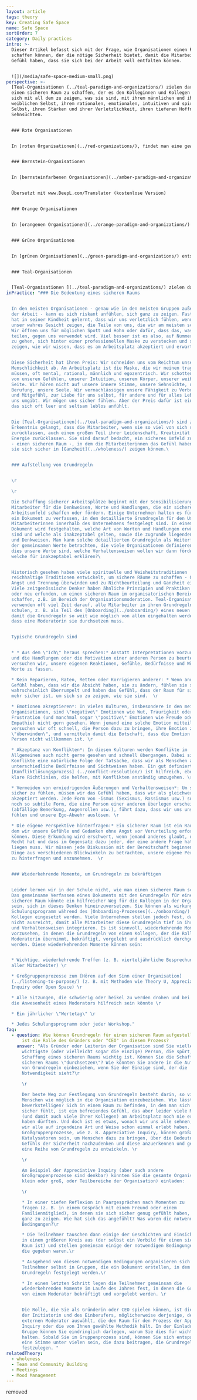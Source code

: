 ```yaml
---
layout: article
tags: theory
key: Creating Safe Space
name: Safe Space
sortOrder: 7
category: Daily practices
intro: >-
  Dieser Artikel befasst sich mit der Frage, wie Organisationen einen Raum
  schaffen können, der die nötige Sicherheit bietet, damit die Mitarbeiter das
  Gefühl haben, dass sie sich bei der Arbeit voll entfalten können.


  ![](/media/safe-space-medium-small.png)
perspective: >-
  [Teal-Organisationen (../teal-paradigm-and-organizations/) zielen darauf ab,
  einen sicheren Raum zu schaffen, der es den Kolleginnen und Kollegen erlaubt,
  sich mit all dem zu zeigen, was sie sind, mit ihrem männlichen und ihrem
  weiblichen Selbst, ihrem rationalen, emotionalen, intuitiven und spirituellen
  Selbst, ihren Stärken und ihrer Verletzlichkeit, ihren tieferen Hoffnungen und
  Sehnsüchten.  


  ### Rote Organisationen


  In [roten Organisationen](../red-organizations/), findet man eine gewisse Sicherheit in der vom Chef auferlegten Ordnung. Wenn man sich loyal verhält und die Wünsche und Befehle des Chefs befolgt, was auch immer sie sein mögen, ist man sicher. Wer sich dagegen dem Chef widersetzt, den erwartet eine harte Strafe.   


  ### Bernstein-Organisationen


  In [bernsteinfarbenen Organisationen](../amber-paradigm-and-organizations/) entsteht Sicherheit durch das Befolgen etablierter Regeln und Prozesse (die viel stabiler sind als die wechselnden Launen der roten Chefs). In bernsteinfarbenen Organisationen geht man davon aus, dass die Beschäftigung lebenslang ist, und ein Großteil des sozialen Lebens der Menschen dreht sich um die Organisation. Bestrafung bedeutet nicht mehr physische Gewalt, sondern kann Gehaltskürzungen, eine Verringerung des Ranges und der Privilegien sowie Entlassung zur Folge haben. Die Entlassung ist daher mit einer doppelten Bedrohung verbunden: dem Verlust der eigenen Identität und dem Ausschluss aus dem sozialen Gefüge, in das man eingebettet ist. Der Austritt aus einer bernsteinfarbenen Organisation ist oft ein schmerzhafter und beängstigender Prozess, ähnlich wie wenn man ein altes, bekanntes und sicheres Leben ablegt und ein neues Leben beginnen muss. (Kurz gesagt: Sicherheit vor Gewalt).


  Übersetzt mit www.DeepL.com/Translator (kostenlose Version)


  ### Orange Organisationen


  In [orangenen Organisationen](../orange-paradigm-and-organizations/) entsteht die Sicherheit durch das Erreichen der erwarteten Ergebnisse. Die eigene Identität ist nicht mehr an ein bestimmtes Unternehmen gebunden, sondern im weiteren Sinne an die eigene berufliche Entwicklung. Scheitern und Entlassung sind ein Schlag für das Selbstwertgefühl, aber nicht mehr der Ausschluss aus dem sozialen Gefüge, in das man eingebettet ist. Man zieht einfach weiter und sucht sich eine Arbeit in einem anderen Unternehmen. (Kurzum: Sicherheit vor sozialer Ausgrenzung).


  ### Grüne Organisationen


  In [grünen Organisationen](../green-paradigm-and-organizations/) entsteht Sicherheit durch eine Reihe gemeinsamer Werte und das Wissen, dass man als Person und nicht nur als "menschliche Ressource" betrachtet wird. Wenn ein Einzelner oder die Organisation in eine schwierige Lage gerät, vertrauen die Mitarbeiter darauf, dass ihre Kollegen sie unterstützen werden. (Kurz gesagt: emotionale Sicherheit).


  ### Teal-Organisationen 


  [Teal-Organisationen ](../teal-paradigm-and-organizations/) zielen darauf ab, einen sicheren Raum zu schaffen, in dem das Ego seine Abwehrkräfte lockern kann, so dass die Menschen sich voll und ganz zeigen können: ihr männliches und weibliches Selbst, ihr rationales, emotionales, intuitives und spirituelles Selbst sowie ihre Stärken und ihre Verletzlichkeit. (Kurz gesagt: Sicherheit für die Seele)
inPractice: "### Die Bedeutung eines sicheren Raums


  In den meisten Organisationen - genau wie in den meisten Gruppen außerhalb
  der Arbeit - kann es sich riskant anfühlen, sich ganz zu zeigen. Fast jeder
  hat in seiner Kindheit gelernt, dass wir uns verletzlich fühlen, wenn wir
  unser wahres Gesicht zeigen, die Teile von uns, die wir am meisten schätzen:
  Wir öffnen uns für möglichen Spott und Hohn oder dafür, dass das, was wir
  teilen, gegen uns verwendet wird. Viel besser ist es also, auf Nummer sicher
  zu gehen, sich hinter einer professionellen Maske zu verstecken und sich so zu
  zeigen, wie wir wissen, dass es am Arbeitsplatz akzeptiert und erwartet wird.


  Diese Sicherheit hat ihren Preis: Wir schneiden uns vom Reichtum unserer
  Menschlichkeit ab. Am Arbeitsplatz ist die Maske, die wir meinen tragen zu
  müssen, oft mental, rational, männlich und egozentrisch. Wir schotten uns ab
  von unseren Gefühlen, unserer Intuition, unserem Körper, unserer weiblichen
  Seite. Wir hören nicht auf unsere innere Stimme, unsere Sehnsüchte, unsere
  Berufung, unsere Seele. Wir vernachlässigen unsere Fähigkeit zu Verbundenheit
  und Mitgefühl, zur Liebe für uns selbst, für andere und für alles Leben, das
  uns umgibt. Wir mögen uns sicher fühlen. Aber der Preis dafür ist ein Leben,
  das sich oft leer und seltsam leblos anfühlt.


  Die [Teal-Organisationen](../teal-paradigm-and-organizations/) sind zu der
  Erkenntnis gelangt, dass die Mitarbeiter, wenn sie so viel von sich selbst
  zurücklassen, auch einen großen Teil ihrer Leidenschaft, Kreativität und
  Energie zurücklassen. Sie sind darauf bedacht, ein sicheres Umfeld zu schaffen
  - einen sicheren Raum -, in dem die Mitarbeiterinnen das Gefühl haben, dass
  sie sich sicher in [Ganzheit](../wholeness/) zeigen können.\ 


  ### Aufstellung von Grundregeln


  \r

  \r

  Die Schaffung sicherer Arbeitsplätze beginnt mit der Sensibilisierung aller
  Mitarbeiter für die Denkweisen, Worte und Handlungen, die ein sicheres
  Arbeitsumfeld schaffen oder fördern. Einige Unternehmen halten es für wichtig,
  ein Dokument zu verfassen, in dem detaillierte Grundregeln für den Umgang der
  Mitarbeiterinnen innerhalb des Unternehmens festgelegt sind. In einem solchen
  Dokument wird festgehalten, welche Art von Worten und Handlungen erwünscht
  sind und welche als inakzeptabel gelten, sowie die zugrunde liegenden Annahmen
  und Denkweisen. Man kann solche detaillierten Grundregeln als Weiterführung
  der gemeinsamen Werte betrachten, die viele Organisationen definieren: Wenn
  dies unsere Werte sind, welche Verhaltensweisen wollen wir dann fördern und
  welche für inakzeptabel erklären?\ 


  Historisch gesehen haben viele spirituelle und Weisheitstraditionen
  reichhaltige Traditionen entwickelt, um sichere Räume zu schaffen - Orte, die
  Angst und Trennung überwinden und zu Nichtbeurteilung und Ganzheit einladen.
  Viele zeitgenössische Denker haben ähnliche Prinzipien und Praktiken adaptiert
  oder neu erfunden, um einen sicheren Raum im organisatorischen Bereich zu
  schaffen, z.B. im Bereich der Organisationsmoderation. Teal-Organisationen
  verwenden oft viel Zeit darauf, alle Mitarbeiter in ihren Grundregeln zu
  schulen, z. B. als Teil des [Onboarding](../onboarding/) eines neuen Kollegen,
  damit die Grundregeln so weit wie möglich von allen eingehalten werden, ohne
  dass eine Moderatorin sie durchsetzen muss.


  Typische Grundregeln sind


  * * Aus dem \"Ich\" heraus sprechen:* Anstatt Interpretationen vorzunehmen
  und die Handlungen oder die Motivation einer anderen Person zu beurteilen,
  versuchen wir, unsere eigenen Reaktionen, Gefühle, Bedürfnisse und Wünsche in
  Worte zu fassen.

  * Kein Reparieren, Raten, Retten oder Korrigieren anderer: * Wenn andere das
  Gefühl haben, dass wir die Absicht haben, sie zu ändern, fühlen sie sich
  wahrscheinlich überrumpelt und haben das Gefühl, dass der Raum für sie nicht
  mehr sicher ist, um sich so zu zeigen, wie sie sind.  \r

  * Emotionen akzeptieren*: In vielen Kulturen, insbesondere in den meisten
  Organisationen, sind \"negative\" Emotionen wie Wut, Traurigkeit oder
  Frustration (und manchmal sogar \"positive\" Emotionen wie Freude oder
  Empathie) nicht gern gesehen. Wenn jemand eine solche Emotion mitteilt,
  versuchen wir oft schnell, die Person dazu zu bringen, ihre Emotion zu
  \"überwinden\", und vermitteln damit die Botschaft, dass die Emotion der
  Person nicht willkommen ist. \r

  * Akzeptanz von Konflikten*: In diesen Kulturen werden Konflikte im
  Allgemeinen auch nicht gerne gesehen und schnell übergangen. Dabei sind
  Konflikte eine natürliche Folge der Tatsache, dass wir als Menschen alle
  unterschiedliche Bedürfnisse und Sichtweisen haben. Ein gut definierter
  [Konfliktlösungsprozess] (../conflict-resolution/) ist hilfreich, ebenso wie
  klare Richtlinien, die helfen, mit Konflikten anständig umzugehen. \r

  * Vermeiden von erniedrigenden Äußerungen und Verhaltensweisen*: Um sich
  sicher zu fühlen, müssen wir das Gefühl haben, dass wir als gleichwertig
  akzeptiert werden. Jede Form von -ismus (Sexismus, Rassismus usw.) sowie jede
  noch so subtile Form, die eine Person einer anderen überlegen erscheinen lässt
  (abfällige Bemerkung, Augenrollen usw.), führt dazu, dass wir uns unsicher
  fühlen und unsere Ego-Abwehr auslösen. \r

  * Die eigene Perspektive hinterfragen:* Ein sicherer Raum ist ein Raum, in
  dem wir unsere Gefühle und Gedanken ohne Angst vor Verurteilung erforschen
  können. Diese Erkundung wird erschwert, wenn jemand anderes glaubt, dass er
  Recht hat und dass im Gegensatz dazu jeder, der eine andere Frage hat, falsch
  liegen muss. Wir müssen jede Diskussion mit der Bereitschaft beginnen, die
  Dinge aus verschiedenen Blickwinkeln zu betrachten, unsere eigene Perspektive
  zu hinterfragen und anzunehmen.  \r


  ### Wiederkehrende Momente, um Grundregeln zu bekräftigen


  Leider lernen wir in der Schule nicht, wie man einen sicheren Raum schafft.
  Das gemeinsame Verfassen eines Dokuments mit den Grundregeln für einen
  sicheren Raum könnte ein hilfreicher Weg für die Kollegen in der Organisation
  sein, sich in dieses Denken hineinzuversetzen. Sie können als wirkungsvolles
  Schulungsprogramm während des [Onboarding-Prozesses](../onboarding/) für neue
  Kollegen eingesetzt werden. Viele Unternehmen stellen jedoch fest, dass dies
  nicht ausreicht, damit alle Mitarbeiter diese Grundregeln tief in ihre Denk-
  und Verhaltensweisen integrieren. Es ist sinnvoll, wiederkehrende Momente
  vorzusehen, in denen die Grundregeln von einem Kollegen, der die Rolle der
  Moderatorin übernimmt, bekräftigt, vorgelebt und ausdrücklich durchgesetzt
  werden. Diese wiederkehrenden Momente können sein:


  * Wichtige, wiederkehrende Treffen (z. B. vierteljährliche Besprechungen
  aller Mitarbeiter) \r

  * Großgruppenprozesse zum [Hören auf den Sinn einer Organisation]
  (../listening-to-purpose/) (z. B. mit Methoden wie Theory U, Appreciative
  Inquiry oder Open Space) \r

  * Alle Sitzungen, die schwierig oder heikel zu werden drohen und bei denen
  die Anwesenheit eines Moderators hilfreich sein könnte \r

  * Ein jährlicher \"Wertetag\" \r

  * Jedes Schulungsprogramm oder jeder Workshop."
faq:
  - question: Wie können Grundregeln für einen sicheren Raum aufgestellt werden? Was
      ist die Rolle des Gründers oder "CEO" in diesem Prozess?
    answer: "Als Gründer oder Leiterin der Organisation sind Sie vielleicht die
      wichtigste (oder vielleicht sogar die einzige) Person, die spürt, dass die
      Schaffung eines sicheren Raums wichtig ist. Können Sie die Schaffung eines
      sicheren Raums \"durchsetzen\"? Wie könnten Sie andere in die Aufstellung
      von Grundregeln einbeziehen, wenn Sie der Einzige sind, der die
      Notwendigkeit sieht?\r

      \r

      Der beste Weg zur Festlegung von Grundregeln besteht darin, so viele
      Menschen wie möglich in die Organisation einzubeziehen. Wie lässt sich das
      bewerkstelligen? Sich in einem Raum zu befinden, in dem man sich wirklich
      sicher fühlt, ist ein befreiendes Gefühl, das aber leider viele Menschen
      (und damit auch viele Ihrer Kollegen) am Arbeitsplatz noch nie erlebt
      haben dürften. Und doch ist es etwas, wonach wir uns alle sehnen, und das
      wir alle auf irgendeine Art und Weise schon einmal erlebt haben.
      Großgruppenprozesse, wie z. B. Appreciative Inquiry, können großartige
      Katalysatoren sein, um Menschen dazu zu bringen, über die Bedeutung des
      Gefühls der Sicherheit nachzudenken und diese anzuerkennen und gemeinsam
      eine Reihe von Grundregeln zu entwickeln. \r

      \r

      Am Beispiel der Appreciative Inquiry (aber auch andere
      Großgruppenprozesse sind denkbar) könnten Sie die gesamte Organisation (ob
      klein oder groß, oder Teilbereiche der Organisation) einladen:

      \r

      * In einer tiefen Reflexion in Paargesprächen nach Momenten zu
      fragen (z. B. in einem Gespräch mit einem Freund oder einem
      Familienmitglied), in denen sie sich sicher genug gefühlt haben, um sich
      ganz zu zeigen. Wie hat sich das angefühlt? Was waren die notwendigen
      Bedingungen?\r

      * Die Teilnehmer tauschen dann einige der Geschichten und Einsichten
      in einem größeren Kreis aus (der selbst ein Vorbild für einen sicheren
      Raum ist) und stellen gemeinsam einige der notwendigen Bedingungen fest,
      die gegeben waren.\r

      * Ausgehend von diesen notwendigen Bedingungen organisieren sich die
      Teilnehmer selbst in Gruppen, die ein Dokument erstellen, in dem die
      Grundregeln festgelegt werden.\r

      * In einem letzten Schritt legen die Teilnehmer gemeinsam die
      wiederkehrenden Momente im Laufe des Jahres fest, in denen die Grundregeln
      von einem Moderator bekräftigt und vorgelebt werden. \r


      Die Rolle, die Sie als Gründerin oder CEO spielen können, ist die
      der Initiatorin und des Einberufers, möglicherweise derjenige, der einen
      externen Moderator auswählt, die den Raum für den Prozess der Appreciative
      Inquiry oder die von Ihnen gewählte Methodik hält. In der Einladung an die
      Gruppe können Sie eindringlich darlegen, warum Sie dies für wichtig
      halten. Sobald Sie im Gruppenprozess sind, können Sie sich entspannen und
      eine Stimme unter vielen sein, die dazu beitragen, die Grundregeln
      festzulegen. "
relatedTheory:
  - wholeness
  - Team and Community Building
  - Meetings
  - Mood Management
---
```

removed
